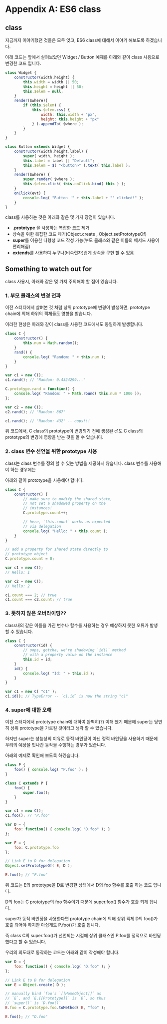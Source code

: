 # Appendix A: ES6 class

## class

지금까지 이야기했던 것들은 모두 잊고, ES6 class에 대해서 이야기 해보도록 하겠습니다.

아래 코드는 앞에서 살펴보았던 Widget / Button 예제를 아래와 같이 class 사용으로 변경한 코드 입니다.

```js
class Widget {
    constructor(width,height) {
        this.width = width || 50;
        this.height = height || 50;
        this.$elem = null;
    }
    render($where){
        if (this.$elem) {
            this.$elem.css( {
                width: this.width + "px",
                height: this.height + "px"
            } ).appendTo( $where );
        }
    }
}

class Button extends Widget {
    constructor(width,height,label) {
        super( width, height );
        this.label = label || "Default";
        this.$elem = $( "<button>" ).text( this.label );
    }
    render($where) {
        super.render( $where );
        this.$elem.click( this.onClick.bind( this ) );
    }
    onClick(evt) {
        console.log( "Button '" + this.label + "' clicked!" );
    }
}
```

class를 사용하는 것은 아래와 같은 몇 가지 장점이 있습니다.  

- **.prototype** 을 사용하는 복잡한 코드 제거
- 상속을 위한 복잡한 코드 제거(Object.create , Object.setPrototypeOf)
- **super**를 이용한 다형성 코드 작성 가능(부모 클래스와 같은 이름의 메서드 사용이 편리해짐)
- **extends**를 사용하여 누구나(비숙련자)쉽게 상속을 구현 할 수 있음

## Something to watch out for

class 사용시, 아래와 같은 몇 가지 주의해야 할 점이 있습니다.

### 1. 부모 클래스의 변경 전파

이전 스터디에서 살펴본 것 처럼 상위 prototype에 변경이 발생하면, prototype chain에 의해 하위의 객체들도 영항을 받습니다.

이러한 현상은 아래와 같이 class를 사용한 코드에서도 동일하게 발생합니다.


```js
class C {
    constructor() {
        this.num = Math.random();
    }
    rand() {
        console.log( "Random: " + this.num );
    }
}

var c1 = new C();
c1.rand(); // "Random: 0.4324299..."

C.prototype.rand = function() {
    console.log( "Random: " + Math.round( this.num * 1000 ));
};

var c2 = new C();
c2.rand(); // "Random: 867"

c1.rand(); // "Random: 432" -- oops!!!
```

위 코드에서, C class의 prototype이 변경되기 전에 생성된 c1도 C class의 prototype의 변경에 영향을 받는 것을 알 수 있습니다.

### 2. class 변수 선언을 위한 prototype 사용

class는 class 변수를 정의 할 수 있는 방법을 제공하지 않습니다. class 변수를 사용해야 하는 경우에는

아래와 같이 prototype을 사용해야 합니다.

```js
class C {
    constructor() {
        // make sure to modify the shared state,
        // not set a shadowed property on the
        // instances!
        C.prototype.count++;

        // here, `this.count` works as expected
        // via delegation
        console.log( "Hello: " + this.count );
    }
}

// add a property for shared state directly to
// prototype object
C.prototype.count = 0;

var c1 = new C();
// Hello: 1

var c2 = new C();
// Hello: 2

c1.count === 2; // true
c1.count === c2.count; // true
```

### 3. 뜻하지 않은 오버라이딩??

class내의 같은 이름을 가진 변수나 함수를 사용하는 경우 예상하지 못한 오류가 발생 할 수 있습니다.

```js
class C {
    constructor(id) {
        // oops, gotcha, we're shadowing `id()` method
        // with a property value on the instance
        this.id = id;
    }
    id() {
        console.log( "Id: " + this.id );
    }
}

var c1 = new C( "c1" );
c1.id(); // TypeError -- `c1.id` is now the string "c1"
```

### 4. super에 대한 오해

이전 스터디에서 prototype chain에 대하여 완벽히(?) 이해 했기 때문에 super는 당연히 상위 prototype을 가르킬 것이라고 생각 할 수 있습니다.

하지만 super는 성능상의 이유로 동적 바인딩이 아닌 정적 바인딩을 사용하기 때문에 우리의 예상을 빗나간 동작을 수행하는 경우가 있습니다.

아래의 예제로 확인해 보도록 하겠습니다.

```js
class P {
    foo() { console.log( "P.foo" ); }
}

class C extends P {
    foo() {
        super.foo();
    }
}

var c1 = new C();
c1.foo(); // "P.foo"

var D = {
    foo: function() { console.log( "D.foo" ); }
};

var E = {
    foo: C.prototype.foo
};

// Link E to D for delegation
Object.setPrototypeOf( E, D );

E.foo(); // "P.foo"
```
위 코드는 E의 prototype을 D로 변경한 상태에서 D의 foo 함수를 호출 하는 코드 입니다.

D의 foo는 C prototype의 foo 함수이기 때문에 super.foo() 함수가 호출 되게 됩니다.

super가 동적 바인딩을 사용한다면 prototype chain에 의해 상위 객체 D의 foo()가 호출 되어야 하지만 아쉽게도 P.foo()가 호출 됩니다.

즉 class C의 super.foo()가 선언되는 시점에 상위 클래스인 P.foo를 정적으로 바인딩 했다고 할 수 있습니다.

우리의 의도대로 동작하는 코드는 아래와 같이 작성해야 합니다.

```js
var D = {
    foo: function() { console.log( "D.foo" ); }
};

// Link E to D for delegation
var E = Object.create( D );

// manually bind `foo`s `[[HomeObject]]` as
// `E`, and `E.[[Prototype]]` is `D`, so thus
// `super()` is `D.foo()`
E.foo = C.prototype.foo.toMethod( E, "foo" );

E.foo(); // "D.foo"
```